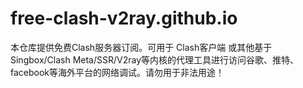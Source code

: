 # free-clash-v2ray.github.io
本仓库提供免费Clash服务器订阅。可用于 Clash客户端 或其他基于 Singbox/Clash Meta/SSR/V2ray等内核的代理工具进行访问谷歌、推特、facebook等海外平台的网络调试。请勿用于非法用途！
